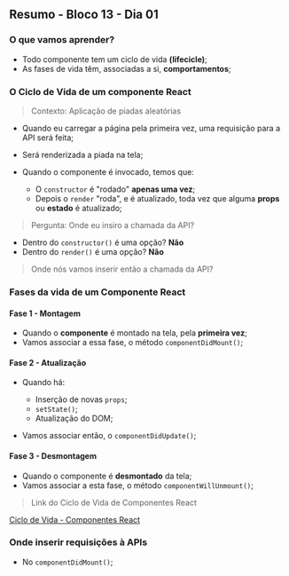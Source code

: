 ## Resumo - Bloco 13 - Dia 01

### O que vamos aprender?

- Todo componente tem um ciclo de vida **(lifecicle)**;
- As fases de vida têm, associadas a si, **comportamentos**;

### O Ciclo de Vida de um componente React

> Contexto: Aplicação de piadas aleatórias

- Quando eu carregar a página pela primeira vez, uma requisição para a API será feita;

- Será renderizada a piada na tela;

- Quando o componente é invocado, temos que:
    - O ``constructor`` é "rodado" **apenas uma vez**;
    - Depois o ``render`` "roda", e é atualizado, toda vez que alguma **props** ou **estado** é atualizado;

> Pergunta: Onde eu insiro a chamada da API?

- Dentro do ``constructor()`` é uma opção? **Não**
- Dentro do ``render()`` é uma opção? **Não**

> Onde nós vamos inserir então a chamada da API?

### Fases da vida de um Componente React

#### Fase 1 - Montagem

- Quando o **componente** é montado na tela, pela **primeira vez**;
- Vamos associar a essa fase, o método ``componentDidMount()``; 

#### Fase 2 - Atualização

- Quando há:
    - Inserção de novas ``props``;
    - ``setState()``;
    - Atualização do DOM;

- Vamos associar então, o ``componentDidUpdate()``;

#### Fase 3 - Desmontagem

- Quando o componente é **desmontado** da tela;
- Vamos associar a esta fase, o método ``componentWillUnmount()``;

> Link do Ciclo de Vida de Componentes React

[Ciclo de Vida - Componentes React](https://projects.wojtekmaj.pl/react-lifecycle-methods-diagram/)

### Onde inserir requisições à APIs

- No ``componentDidMount()``;

